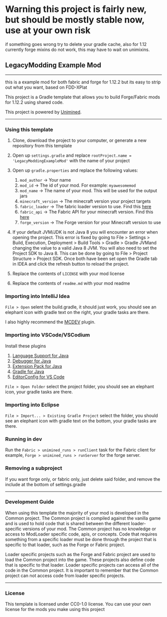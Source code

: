 # Warning this project is fairly new, but should be mostly stable now, use at your own risk

if something goes wrong try to delete your gradle cache, also for 1.12 currently forge mixins do not work, this may have to wait on unimixins.

## LegacyModding Example Mod
***
this is a example mod for both fabric and forge for 1.12.2 but its easy to strip out what you want, based on FDD-XPlat

This project is a Gradle template that allows you to build Forge/Fabric mods for 1.12.2 using shared code.

This project is powered by [Unimined](https://github.com/unimined/unimined).

***

### Using this template

1) Clone, download the project to your computer, or generate a new repository from this template
1) Open up `settings.gradle` and replace `rootProject.name = 'LegacyModdingExampleMod'` with the name of your project
1) Open up `gradle.properties` and replace the following values:
   1) `mod_author` -> Your name
   1) `mod_id` -> The id of your mod. For example: `myawesomemod`
   1) `mod_name` -> The name of your mod. This will be used for the output jars
   1) `minecraft_version` -> The minecraft version your project targets
   1) `fabric_loader` -> The fabric loader version to use. Find this [here](https://grayray75.github.io/LegacyFabric-Versions/)
   1) `fabric_api` -> The Fabric API for your minecraft version. Find this [here](https://grayray75.github.io/LegacyFabric-Versions/)
   1) `forge_version` -> The Forge version for your Minecraft version to use

1) If your default JVM/JDK is not Java 8 you will encounter an error when opening the project. This error is fixed by going to File > Settings > Build, Execution, Deployment > Build Tools > Gradle > Gradle JVMand changing the value to a valid Java 8 JVM. You will also need to set the Project SDK to Java 8. This can be done by going to File > Project Structure > Project SDK. Once both have been set open the Gradle tab in IDEA and click the refresh button to reload the project.
1) Replace the contents of `LICENSE` with your mod license
1) Replace the contents of `readme.md` with your mod readme

### Importing into IntelliJ Idea

`File > Open` selent the build.gradle, it should just work, you should see an elephant icon with gradle text on the right, your gradle tasks are there.

I also highly recommend the [MCDEV](https://mcdev.io/) plugin.

### Importing into VSCode/VSCodium

Install these plugins
1) [Language Support for Java](https://marketplace.visualstudio.com/items?itemName=redhat.java)
1) [Debugger for Java](https://marketplace.visualstudio.com/items?itemName=vscjava.vscode-java-debug)
1) [Extension Pack for Java](https://marketplace.visualstudio.com/items?itemName=vscjava.vscode-java-pack)
1) [Gradle for Java](https://marketplace.visualstudio.com/items?itemName=vscjava.vscode-gradle)
1) [EditorConfig for VS Code](https://marketplace.visualstudio.com/items?itemName=EditorConfig.EditorConfig)

`File > Open Folder` select the project folder, you should see an elephant icon, your gradle tasks are there.

### Importing into Eclipse

`File > Import... > Existing Gradle Project` select the folder, you should see an elephant icon with gradle text on the bottom, your gradle tasks are there.

### Running in dev

Run the `Fabric > unimined_runs > runClient` task for the Fabric client for example, `Forge > unimined_runs > runServer` for the forge server.

### Removing a subproject

If you want forge only, or fabric only, just delete said folder, and remove the include at the bottom of settings.gradle

***

### Development Guide

When using this template the majority of your mod is developed in the Common project. The Common project is compiled against the vanilla game and is used to hold code that is shared between the different loader-specific versions of your mod. The Common project has no knowledge or access to ModLoader specific code, apis, or concepts. Code that requires something from a specific loader must be done through the project that is specific to that loader, such as the Forge or Fabric project.

Loader specific projects such as the Forge and Fabric project are used to load the Common project into the game. These projects also define code that is specific to that loader. Loader specific projects can access all of the code in the Common project. It is important to remember that the Common project can not access code from loader specific projects.

***

### License

This template is licensed under CC0-1.0 license. You can use your own license for the mods you make using this project